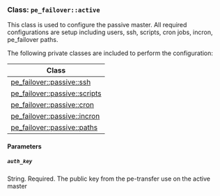 ### Class: `pe_failover::active`
This class is used to configure the passive master.  All required configurations are setup including users, ssh, scripts, cron jobs, incron, pe_failover paths.

The following private classes are included to perform the configuration:

|Class|
|---|
|[pe_failover::passive::ssh](/manifests/passive/ssh.pp)|
|[pe_failover::passive::scripts](/manifests/passive/scripts.pp)|
|[pe_failover::passive::cron](/manifests/passive/cron.pp)|
|[pe_failover::passive::incron](/manifests/passive/incron.pp)|
|[pe_failover::passive::paths](/manifests/passive/paths.pp)|

#### Parameters
##### `auth_key`
String. Required.  The public key from the pe-transfer use on the active master

